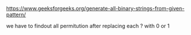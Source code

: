 https://www.geeksforgeeks.org/generate-all-binary-strings-from-given-pattern/

we have to findout all permitution after replacing each ? with 0 or 1 


